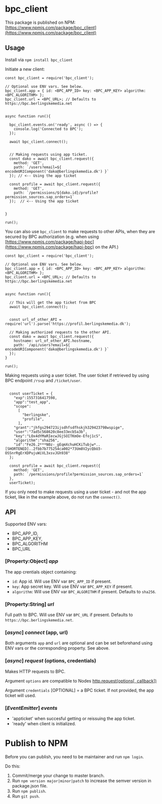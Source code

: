# bpc_client

This package is published on NPM: [https://www.npmjs.com/package/bpc_client](https://www.npmjs.com/package/bpc_client)

## Usage

Install via `npm install bpc_client`


Initiate a new client:

```
const bpc_client = require('bpc_client');

// Optional use ENV vars. See below.
bpc_client.app = { id: <BPC_APP_ID> key: <BPC_APP_KEY> algorithm: <BPC_ALGORITHM> };
bpc_client.url = <BPC_URL>; // Defaults to https://bpc.berlingskemedia.net


async function run(){

  bpc_client.events.on('ready', async () => {
    console.log('Connected to BPC');
  });

  await bpc_client.connect();


  // Making requests using app ticket.
  const dako = await bpc_client.request({
    method: 'GET',
    path: `/users?email=${ encodeURIComponent('dako@berlingskemedia.dk') }`
  }); // <-- Using the app ticket

  const profile = await bpc_client.request({
    method: 'GET',
    path: `/permissions/${dako.id}/profile?permission_sources.sap_orders=1`
  });  // <-- Using the app ticket


}

run();

```



You can also use `bpc_client` to make requests to other APIs, when they are secured by BPC authorization (e.g. when using [https://www.npmjs.com/package/hapi-bpc](https://www.npmjs.com/package/hapi-bpc) on the API.)

```
const bpc_client = require('bpc_client');

// Optional use ENV vars. See below.
bpc_client.app = { id: <BPC_APP_ID> key: <BPC_APP_KEY> algorithm: <BPC_ALGORITHM> };
bpc_client.url = <BPC_URL>; // Defaults to https://bpc.berlingskemedia.net


async function run(){

  // This will get the app ticket from BPC
  await bpc_client.connect();


  const url_of_other_API = require('url').parse('https://profil.berlingskemedia.dk');

  // Making authorized requests to the other API.
  const dako = await bpc_client.request({
    hostname: url_of_other_API.hostname,
    path: `/api/users?email=${ encodeURIComponent('dako@berlingskemedia.dk') }`
  });
}

run();

```






Making requests using a user ticket.
The user ticket if retrieved by using BPC endpoint `/rsvp` and `/ticket/user`.

```

  const userTicket = {
    "exp":1557316417598,
    "app":"test_app",
    "scope":
      [
        "berlingske",
        "profile",
      ],
    "grant":"jhfgs294723ijsdhfsdfhskjh329423798wspige",
    "user":"7ad5c568620c8ee33ecb5a3b",
    "key":"LOx4dYMaRIecwJGjSOITKmOe-Efoj1cS",
    "algorithm":"sha256",
    "id":"Fe26.2***N0z-_gEqmXchuHCKiTubjw*..[SHORTENED]..2fbb7b775254ca002*73Um8V2ycQbU3-OSSnrRgErXDPujuWiVL3xsvJGh938"
  };

  const profile = await bpc_client.request({
    method: 'GET',
    path: `/permissions/profile?permission_sources.sap_orders=1`
  },
  userTicket);

```

If you only need to make requests using a user ticket - and not the app ticket, like in the example above, do not run the `connect()`.


## API

 Supported ENV vars: 
* BPC_APP_ID,
* BPC_APP_KEY,
* BPC_ALGORITHM
* BPC_URL


### [Property:Object] *app*

The app crentials object containing:

* `id`: App id. Will use ENV var `BPC_APP_ID` if present.
* `key`: App secret key. Will use ENV var `BPC_APP_KEY` if present.
* `algorithm`: Will use ENV var `BPC_ALGORITHM` if present. Defaults to `sha256`.

### [Property:String] *url*

Full path to BPC. Will use ENV var `BPC_URL` if present. Defaults to `https://bpc.berlingskemedia.net`.

### [_async_] *connect* (app, url)

Both arguments `app` and `url` are optional and can be set beforehand using ENV vars or the corresponding property. See above.

### [_async_] *request* (options, credentials)

Makes HTTP requests to BPC.

Argument `options` are compatible to Nodes [http.request(options[, callback])](https://nodejs.org/dist/latest-v8.x/docs/api/http.html#http_http_request_options_callback)

Argument `credentials` [OPTIONAL] = a BPC ticket. If not provided, the app ticket will used.

### [_EventEmitter_] *events*

* 'appticket' when succesful getting or reissuing the app ticket.
* 'ready' when client is initialized.


# Publish to NPM

Before you can publish, you need to be maintainer and run `npm login`.

Do this:

1. Commit/merge your change to master branch.
2. Run `npm version major|minor|patch` to increase the semver version in package.json file.
3. Run `npm publish`.
4. Run `git push`.

